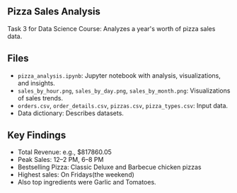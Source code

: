 ## Pizza Sales Analysis
Task 3 for Data Science Course: Analyzes a year's worth of pizza sales data.

## Files
- `pizza_analysis.ipynb`: Jupyter notebook with analysis, visualizations, and insights.
- `sales_by_hour.png`, `sales_by_day.png`, `sales_by_month.png`: Visualizations of sales trends.
- `orders.csv`, `order_details.csv`, `pizzas.csv`, `pizza_types.csv`: Input data.
- Data dictionary: Describes datasets.

## Key Findings
- Total Revenue: e.g., $817860.05
- Peak Sales: 12–2 PM, 6–8 PM
- Bestselling Pizza: Classic Deluxe and Barbecue chicken pizzas
- Highest sales: On Fridays(the weekend)
- Also top ingredients were Garlic and Tomatoes.

